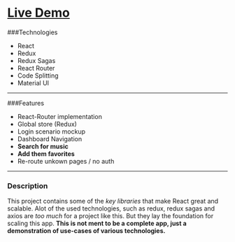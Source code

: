 # [ Live Demo](https://mokimo.github.io/react-music-searcher/#/ "# Live Demo")


###Technologies

- React
- Redux 
- Redux Sagas
- React Router
- Code Splitting
- Material UI

------------


###Features
- React-Router implementation
- Global store (Redux)
- Login scenario mockup
- Dashboard Navigation
- **Search for music**
- **Add them favorites**
- Re-route unkown pages / no auth


------------


### Description
This project contains some of the *key libraries* that make React great and scalable.
Alot of the used technologies, such as redux, redux sagas and axios are *too much* for a project like this. But they lay the foundation for scaling this app.
**This is not ment to be a complete app, just a demonstration of use-cases of various technologies.**